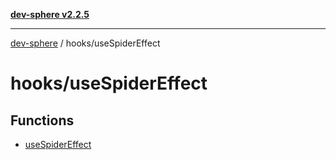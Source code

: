 [**dev-sphere v2.2.5**](../../README.md)

***

[dev-sphere](../../modules.md) / hooks/useSpiderEffect

# hooks/useSpiderEffect

## Functions

- [useSpiderEffect](functions/useSpiderEffect.md)
